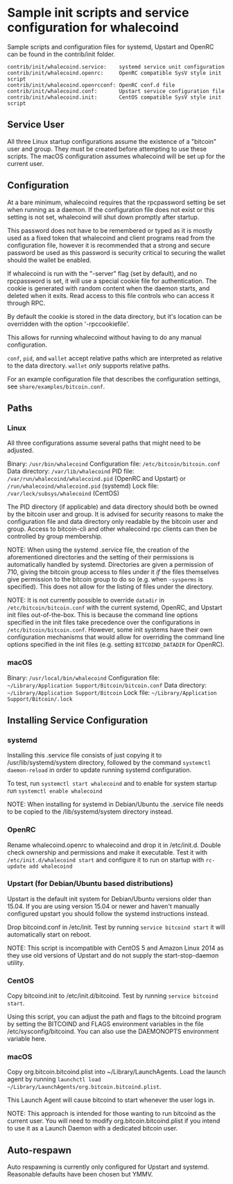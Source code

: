 Sample init scripts and service configuration for whalecoind
==========================================================

Sample scripts and configuration files for systemd, Upstart and OpenRC
can be found in the contrib/init folder.

    contrib/init/whalecoind.service:    systemd service unit configuration
    contrib/init/whalecoind.openrc:     OpenRC compatible SysV style init script
    contrib/init/whalecoind.openrcconf: OpenRC conf.d file
    contrib/init/whalecoind.conf:       Upstart service configuration file
    contrib/init/whalecoind.init:       CentOS compatible SysV style init script

Service User
---------------------------------

All three Linux startup configurations assume the existence of a "bitcoin" user
and group.  They must be created before attempting to use these scripts.
The macOS configuration assumes whalecoind will be set up for the current user.

Configuration
---------------------------------

At a bare minimum, whalecoind requires that the rpcpassword setting be set
when running as a daemon.  If the configuration file does not exist or this
setting is not set, whalecoind will shut down promptly after startup.

This password does not have to be remembered or typed as it is mostly used
as a fixed token that whalecoind and client programs read from the configuration
file, however it is recommended that a strong and secure password be used
as this password is security critical to securing the wallet should the
wallet be enabled.

If whalecoind is run with the "-server" flag (set by default), and no rpcpassword is set,
it will use a special cookie file for authentication. The cookie is generated with random
content when the daemon starts, and deleted when it exits. Read access to this file
controls who can access it through RPC.

By default the cookie is stored in the data directory, but it's location can be overridden
with the option '-rpccookiefile'.

This allows for running whalecoind without having to do any manual configuration.

`conf`, `pid`, and `wallet` accept relative paths which are interpreted as
relative to the data directory. `wallet` *only* supports relative paths.

For an example configuration file that describes the configuration settings,
see `share/examples/bitcoin.conf`.

Paths
---------------------------------

### Linux

All three configurations assume several paths that might need to be adjusted.

Binary:              `/usr/bin/whalecoind`
Configuration file:  `/etc/bitcoin/bitcoin.conf`
Data directory:      `/var/lib/whalecoind`
PID file:            `/var/run/whalecoind/whalecoind.pid` (OpenRC and Upstart) or `/run/whalecoind/whalecoind.pid` (systemd)
Lock file:           `/var/lock/subsys/whalecoind` (CentOS)

The PID directory (if applicable) and data directory should both be owned by the
bitcoin user and group. It is advised for security reasons to make the
configuration file and data directory only readable by the bitcoin user and
group. Access to bitcoin-cli and other whalecoind rpc clients can then be
controlled by group membership.

NOTE: When using the systemd .service file, the creation of the aforementioned
directories and the setting of their permissions is automatically handled by
systemd. Directories are given a permission of 710, giving the bitcoin group
access to files under it _if_ the files themselves give permission to the
bitcoin group to do so (e.g. when `-sysperms` is specified). This does not allow
for the listing of files under the directory.

NOTE: It is not currently possible to override `datadir` in
`/etc/bitcoin/bitcoin.conf` with the current systemd, OpenRC, and Upstart init
files out-of-the-box. This is because the command line options specified in the
init files take precedence over the configurations in
`/etc/bitcoin/bitcoin.conf`. However, some init systems have their own
configuration mechanisms that would allow for overriding the command line
options specified in the init files (e.g. setting `BITCOIND_DATADIR` for
OpenRC).

### macOS

Binary:              `/usr/local/bin/whalecoind`
Configuration file:  `~/Library/Application Support/Bitcoin/bitcoin.conf`
Data directory:      `~/Library/Application Support/Bitcoin`
Lock file:           `~/Library/Application Support/Bitcoin/.lock`

Installing Service Configuration
-----------------------------------

### systemd

Installing this .service file consists of just copying it to
/usr/lib/systemd/system directory, followed by the command
`systemctl daemon-reload` in order to update running systemd configuration.

To test, run `systemctl start whalecoind` and to enable for system startup run
`systemctl enable whalecoind`

NOTE: When installing for systemd in Debian/Ubuntu the .service file needs to be copied to the /lib/systemd/system directory instead.

### OpenRC

Rename whalecoind.openrc to whalecoind and drop it in /etc/init.d.  Double
check ownership and permissions and make it executable.  Test it with
`/etc/init.d/whalecoind start` and configure it to run on startup with
`rc-update add whalecoind`

### Upstart (for Debian/Ubuntu based distributions)

Upstart is the default init system for Debian/Ubuntu versions older than 15.04. If you are using version 15.04 or newer and haven't manually configured upstart you should follow the systemd instructions instead.

Drop bitcoind.conf in /etc/init.  Test by running `service bitcoind start`
it will automatically start on reboot.

NOTE: This script is incompatible with CentOS 5 and Amazon Linux 2014 as they
use old versions of Upstart and do not supply the start-stop-daemon utility.

### CentOS

Copy bitcoind.init to /etc/init.d/bitcoind. Test by running `service bitcoind start`.

Using this script, you can adjust the path and flags to the bitcoind program by
setting the BITCOIND and FLAGS environment variables in the file
/etc/sysconfig/bitcoind. You can also use the DAEMONOPTS environment variable here.

### macOS

Copy org.bitcoin.bitcoind.plist into ~/Library/LaunchAgents. Load the launch agent by
running `launchctl load ~/Library/LaunchAgents/org.bitcoin.bitcoind.plist`.

This Launch Agent will cause bitcoind to start whenever the user logs in.

NOTE: This approach is intended for those wanting to run bitcoind as the current user.
You will need to modify org.bitcoin.bitcoind.plist if you intend to use it as a
Launch Daemon with a dedicated bitcoin user.

Auto-respawn
-----------------------------------

Auto respawning is currently only configured for Upstart and systemd.
Reasonable defaults have been chosen but YMMV.
